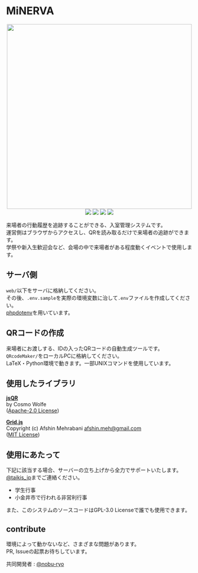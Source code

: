 # MiNERVA

<div align="center">
<img src="https://user-images.githubusercontent.com/60678028/144098618-e6d5ad57-76b2-4993-8f4c-9ca6fdadea67.png" width="500px">
  <br>
  <img src="https://img.shields.io/github/v/release/taikis/minerva">
  <img src="https://img.shields.io/github/languages/top/taikis/minerva">
  <img src="https://img.shields.io/github/languages/count/taikis/minerva">
  <a href="https://qiita.com/taikis/items/44d0eae5a9b147e7aba7"><img src="https://img.shields.io/badge/Qiita-article-55C500"></a>
</div>
  
来場者の行動履歴を追跡することができる、入室管理システムです。  
運営側はブラウザからアクセスし、QRを読み取るだけで来場者の追跡ができます。  
学祭や新入生歓迎会など、会場の中で来場者がある程度動くイベントで使用します。

## サーバ側

`web/`以下をサーバに格納してください。  
その後、`.env.sample`を実際の環境変数に治して`.env`ファイルを作成してください。  
[phpdotenv](https://github.com/vlucas/phpdotenv)を用いています。  

## QRコードの作成

来場者にお渡しする、IDの入ったQRコードの自動生成ツールです。  
`QRcodeMaker/`をローカルPCに格納してください。  
LaTeX・Python環境で動きます。一部UNIXコマンドを使用しています。


## 使用したライブラリ

[**jsQR**](https://github.com/cozmo/jsQR)  
by Cosmo Wolfe  
([Apache-2.0 License](https://github.com/cozmo/jsQR/blob/master/LICENSE))

[**Grid.js**](https://github.com/grid-js/gridjs)  
Copyright (c) Afshin Mehrabani afshin.meh@gmail.com  
([MIT License](https://github.com/grid-js/gridjs/blob/master/LICENSE))

## 使用にあたって

下記に該当する場合、サーバーの立ち上げから全力でサポートいたします。[@taikis_jp](https://twitter.com/taikis_jp)までご連絡ください。  
- 学生行事
- 小金井市で行われる非営利行事

また、このシステムのソースコードはGPL-3.0 Licenseで誰でも使用できます。  

## contribute

環境によって動かないなど、さまざまな問題があります。   
PR, Issueの起票お待ちしています。  

共同開発者 : [@nobu-ryo](https://github.com/nobu-ryo)
